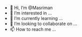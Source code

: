 - 👋 Hi, I’m @Masriman
- 👀 I’m interested in ...
- 🌱 I’m currently learning ...
- 💞️ I’m looking to collaborate on ...
- 📫 How to reach me ...

<!---
Masriman/Masriman is a ✨ special ✨ repository because its `README.md` (this file) appears on your GitHub profile.
You can click the Preview link to take a look at your changes.
--->
